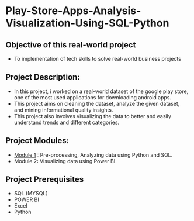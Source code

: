 # Play-Store-Apps-Analysis-Visualization-Using-SQL-Python

 ## Objective of this real-world project 
  * To implementation of tech skills to solve real-world business projects

## Project Description:
  * In this project, i worked on a real-world dataset of the google play store, one of the most used applications for downloading android apps. 
  * This project aims on cleaning the dataset, analyze the given dataset, and mining informational quality insights. 
  * This project also involves visualizing the data to better and easily understand trends and different categories.

## Project Modules:
  *  [Module 1](https://github.com/Bhupenderrawal/Play-Store-Apps-Analysis-Visualization-Using-SQL-Python/tree/master/Module%201) : Pre-processing, Analyzing data using Python and SQL.
  * Module 2: Visualizing data using Power BI.

## Project Prerequisites
  * SQL (MYSQL)
  * POWER BI
  * Excel
  * Python

